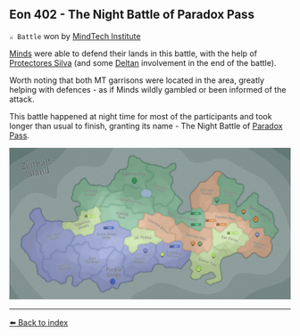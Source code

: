 ## Eon 402 - The Night Battle of Paradox Pass

`⚔️ Battle` won by [MindTech Institute](../refs/mindtech_institute.md)

[Minds](../refs/minds.md) were able to defend their lands in this battle, with the help of [Protectores Silva](../refs/protectores_silva.md) (and some [Deltan](../refs/deltans.md) involvement in the end of the battle).

Worth noting that both MT garrisons were located in the area, greatly helping with defences - as if Minds wildly gambled or been informed of the attack.

This battle happened at night time for most of the participants and took longer than usual to finish, granting its name - The Night Battle of [Paradox Pass](../refs/paradox_pass.md).

![Battle Map](../../timeline/map/eon0402.png)



----------
[⬅️ Back to index](../timeline/index.md)